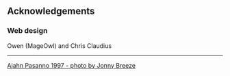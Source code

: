## Acknowledgements

### Web design
Owen (MageOwl) and Chris Claudius

-----

[Ajahn Pasanno 1997 - photo by Jonny Breeze](photo:AjahnPasanno1997byJonnyBreeze.jpg)